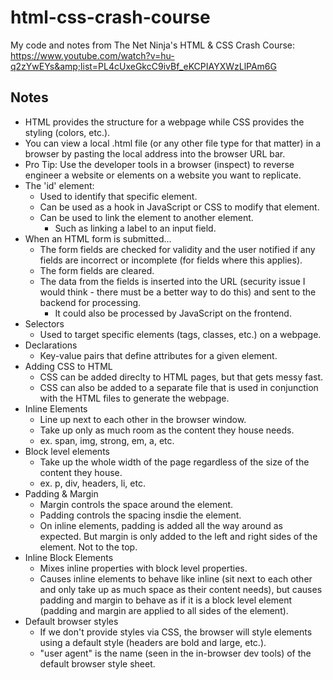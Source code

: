 # html-css-crash-course
My code and notes from The Net Ninja's HTML &amp; CSS Crash Course: https://www.youtube.com/watch?v=hu-q2zYwEYs&amp;list=PL4cUxeGkcC9ivBf_eKCPIAYXWzLlPAm6G


## Notes

- HTML provides the structure for a webpage while CSS provides the styling  (colors, etc.).
- You can view a local .html file (or any other file type for that matter) in a browser by pasting the local address into the browser URL bar.
- Pro Tip: Use the developer tools in a browser (inspect) to reverse engineer a website or elements on a website you want to replicate.
- The 'id' element:
    - Used to identify that specific element.
    - Can be used as a hook in JavaScript or CSS to modify that element.
    - Can be used to link the element to another element.
        - Such as linking a label to an input field.
- When an HTML form is submitted...
    - The form fields are checked for validity and the user notified if any fields are incorrect or incomplete (for fields where this applies).
    - The form fields are cleared.
    - The data from the fields is inserted into the URL (security issue I would think - there must be a better way to do this) and sent to the backend for processing.
        - It could also be processed by JavaScript on the frontend.
- Selectors
    - Used to target specific elements (tags, classes, etc.) on a webpage.
- Declarations
    - Key-value pairs that define attributes for a given element.
- Adding CSS to HTML
    - CSS can be added direclty to HTML pages, but that gets messy fast.
    - CSS can also be added to a separate file that is used in conjunction with the HTML files to generate the webpage.
- Inline Elements
    - Line up next to each other in the browser window.
    - Take up only as much room as the content they house needs.
    - ex. span, img, strong, em, a, etc.
- Block level elements
    - Take up the whole width of the page regardless of the size of the content they house.
    - ex. p, div, headers, li, etc.
- Padding & Margin
    - Margin controls the space around the element.
    - Padding controls the spacing insdie the element.
    - On inline elements, padding is added all the way around as expected. But margin is only added to the left and right sides of the element. Not to the top.
- Inline Block Elements
    - Mixes inline properties with block level properties.
    - Causes inline elements to behave like inline (sit next to each other and only take up as much space as their content needs), but causes padding and margin to behave as if it is a block level element (padding and margin are applied to all sides of the element).
- Default browser styles
    - If we don't provide styles via CSS, the browser will style elements using a default style (headers are bold and large, etc.).
    - "user agent" is the name (seen in the in-browser dev tools) of the default browser style sheet.